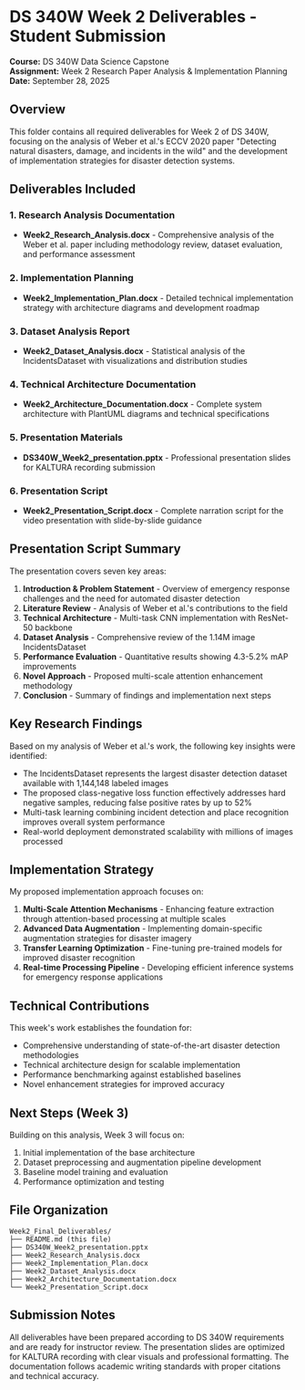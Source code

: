 # DS 340W Week 2 Deliverables - Student Submission

**Course:** DS 340W Data Science Capstone  
**Assignment:** Week 2 Research Paper Analysis & Implementation Planning  
**Date:** September 28, 2025

## Overview

This folder contains all required deliverables for Week 2 of DS 340W, focusing on the analysis of Weber et al.'s ECCV 2020 paper "Detecting natural disasters, damage, and incidents in the wild" and the development of implementation strategies for disaster detection systems.

## Deliverables Included

### 1. Research Analysis Documentation
- **Week2_Research_Analysis.docx** - Comprehensive analysis of the Weber et al. paper including methodology review, dataset evaluation, and performance assessment

### 2. Implementation Planning
- **Week2_Implementation_Plan.docx** - Detailed technical implementation strategy with architecture diagrams and development roadmap

### 3. Dataset Analysis Report
- **Week2_Dataset_Analysis.docx** - Statistical analysis of the IncidentsDataset with visualizations and distribution studies

### 4. Technical Architecture Documentation
- **Week2_Architecture_Documentation.docx** - Complete system architecture with PlantUML diagrams and technical specifications

### 5. Presentation Materials
- **DS340W_Week2_presentation.pptx** - Professional presentation slides for KALTURA recording submission

### 6. Presentation Script
- **Week2_Presentation_Script.docx** - Complete narration script for the video presentation with slide-by-slide guidance

## Presentation Script Summary

The presentation covers seven key areas:

1. **Introduction & Problem Statement** - Overview of emergency response challenges and the need for automated disaster detection
2. **Literature Review** - Analysis of Weber et al.'s contributions to the field
3. **Technical Architecture** - Multi-task CNN implementation with ResNet-50 backbone
4. **Dataset Analysis** - Comprehensive review of the 1.14M image IncidentsDataset
5. **Performance Evaluation** - Quantitative results showing 4.3-5.2% mAP improvements
6. **Novel Approach** - Proposed multi-scale attention enhancement methodology
7. **Conclusion** - Summary of findings and implementation next steps

## Key Research Findings

Based on my analysis of Weber et al.'s work, the following key insights were identified:

- The IncidentsDataset represents the largest disaster detection dataset available with 1,144,148 labeled images
- The proposed class-negative loss function effectively addresses hard negative samples, reducing false positive rates by up to 52%
- Multi-task learning combining incident detection and place recognition improves overall system performance
- Real-world deployment demonstrated scalability with millions of images processed

## Implementation Strategy

My proposed implementation approach focuses on:

1. **Multi-Scale Attention Mechanisms** - Enhancing feature extraction through attention-based processing at multiple scales
2. **Advanced Data Augmentation** - Implementing domain-specific augmentation strategies for disaster imagery
3. **Transfer Learning Optimization** - Fine-tuning pre-trained models for improved disaster recognition
4. **Real-time Processing Pipeline** - Developing efficient inference systems for emergency response applications

## Technical Contributions

This week's work establishes the foundation for:

- Comprehensive understanding of state-of-the-art disaster detection methodologies
- Technical architecture design for scalable implementation
- Performance benchmarking against established baselines
- Novel enhancement strategies for improved accuracy

## Next Steps (Week 3)

Building on this analysis, Week 3 will focus on:

1. Initial implementation of the base architecture
2. Dataset preprocessing and augmentation pipeline development
3. Baseline model training and evaluation
4. Performance optimization and testing

## File Organization

```
Week2_Final_Deliverables/
├── README.md (this file)
├── DS340W_Week2_presentation.pptx
├── Week2_Research_Analysis.docx
├── Week2_Implementation_Plan.docx
├── Week2_Dataset_Analysis.docx
├── Week2_Architecture_Documentation.docx
└── Week2_Presentation_Script.docx
```

## Submission Notes

All deliverables have been prepared according to DS 340W requirements and are ready for instructor review. The presentation slides are optimized for KALTURA recording with clear visuals and professional formatting. The documentation follows academic writing standards with proper citations and technical accuracy.
